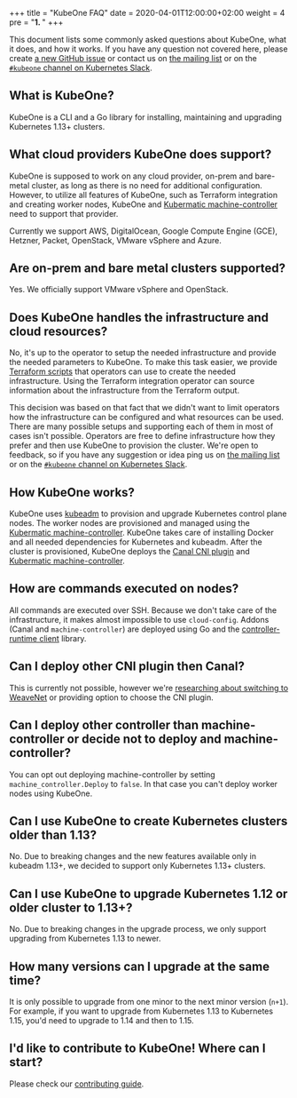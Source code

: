 +++
title = "KubeOne FAQ"
date = 2020-04-01T12:00:00+02:00
weight = 4
pre = "<b>1. </b>"
+++

This document lists some commonly asked questions about KubeOne, what it does,
and how it works. If you have any question not covered here, please create 
[a new GitHub issue][1] or contact us on [the mailing list][2] or 
on the [`#kubeone` channel on Kubernetes Slack][3].

## What is KubeOne?

KubeOne is a CLI and a Go library for installing, maintaining and upgrading
Kubernetes 1.13+ clusters.

## What cloud providers KubeOne does support?

KubeOne is supposed to work on any cloud provider, on-prem and bare-metal
cluster, as long as there is no need for additional configuration. However, to
utilize all features of KubeOne, such as Terraform integration and creating
worker nodes, KubeOne and [Kubermatic machine-controller][4] need to support
that provider.

Currently we support AWS, DigitalOcean, Google Compute Engine (GCE), Hetzner,
Packet, OpenStack, VMware vSphere and Azure.

## Are on-prem and bare metal clusters supported?

Yes. We officially support VMware vSphere and OpenStack.

## Does KubeOne handles the infrastructure and cloud resources?

No, it's up to the operator to setup the needed infrastructure and provide the
needed parameters to KubeOne. To make this task easier, we provide
[Terraform scripts][5] that operators can use to create the needed
infrastructure. Using the Terraform integration operator can source information
about the infrastructure from the Terraform output.

This decision was based on that fact that we didn't want to limit operators how
the infrastructure can be configured and what resources can be used. There are
many possible setups and supporting each of them in most of cases isn't
possible. Operators are free to define infrastructure how they prefer and then
use KubeOne to provision the cluster. We're open to feedback, so if you have any
suggestion or idea ping us on [the mailing list][6] or on the 
[`#kubeone` channel on Kubernetes Slack][3].

## How KubeOne works?

KubeOne uses [kubeadm][7] to provision and upgrade Kubernetes control plane
nodes. The worker nodes are provisioned and managed using the
[Kubermatic machine-controller][4]. KubeOne takes care of installing Docker and
all needed dependencies for Kubernetes and kubeadm. After the cluster is
provisioned, KubeOne deploys the [Canal CNI plugin][8] and
[Kubermatic machine-controller][4].

## How are commands executed on nodes?

All commands are executed over SSH. Because we don't take care of the
infrastructure, it makes almost impossible to use `cloud-config`. Addons (Canal
and `machine-controller`) are deployed using Go and the
[controller-runtime client][9] library.

## Can I deploy other CNI plugin then Canal?

This is currently not possible, however we're
[researching about switching to WeaveNet][10] or providing option to choose the
CNI plugin.

## Can I deploy other controller than machine-controller or decide not to deploy and machine-controller?

You can opt out deploying machine-controller by setting
`machine_controller.Deploy` to `false`. In that case you can't deploy worker
nodes using KubeOne.

## Can I use KubeOne to create Kubernetes clusters older than 1.13?

No. Due to breaking changes and the new features available only in kubeadm
1.13+, we decided to support only Kubernetes 1.13+ clusters.

## Can I use KubeOne to upgrade Kubernetes 1.12 or older cluster to 1.13+?

No. Due to breaking changes in the upgrade process, we only support upgrading
from Kubernetes 1.13 to newer.

## How many versions can I upgrade at the same time?

It is only possible to upgrade from one minor to the next minor version (`n+1`).
For example, if you want to upgrade from Kubernetes 1.13 to Kubernetes 1.15,
you'd need to upgrade to 1.14 and then to 1.15.

## I'd like to contribute to KubeOne! Where can I start?

Please check our [contributing guide](CONTRIBUTING.md).

[1]: https://github.com/kubermatic/kubeone/issues
[2]: https://groups.google.com/forum/#!forum/loodse-dev
[3]: http://slack.k8s.io/
[4]: https://github.com/kubermatic/machine-controller
[5]: http://github.com/kubermatic/kubeone/tree/master/examples/terraform
[6]: https://groups.google.com/forum/#!forum/loodse-dev
[7]: https://github.com/kubernetes/kubeadm
[8]: https://github.com/projectcalico/canal
[9]: https://godoc.org/sigs.k8s.io/controller-runtime/pkg/client
[10]: https://github.com/kubermatic/kubeone/issues/256
